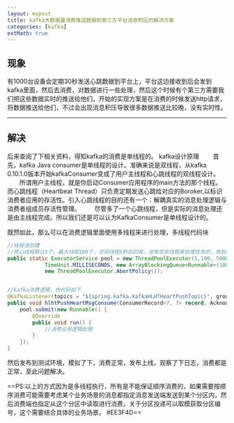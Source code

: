 ```yaml
---
layout: mypost
title: kafka大数据量消费推送数据到第三方平台消息积压的解决方案
categories: [kafka]
extMath: true
---
```


## 现象
有1000台设备会定期30秒发送心跳数据到平台上，平台这边接收到后会发到kafka里面，然后去消费，对数据进行一些处理，然后这个时候有个第三方需要我们把这些数据实时的推送给他们，开始的实现方案是在消费的时候发送http请求，将数据推送给他们，不过会出现消息积压导致很多数据推送比较晚，没有实时性。

----------
## 解决
后来查阅了下相关资料，得知kafka的消费是单线程的。
kafka设计原理
  首先，kafka Java consumer是单线程的设计。准确来说是双线程，从kafka 0.10.1.0版本开始kafkaConsumer变成了用户主线程和心跳线程的双线程设计。
  所谓用户主线程，就是你启动Consumer应用程序的main方法的那个线程。而心跳线程（Heartbeat Thread）只负责定期发送心跳给对应的Boroker,以标识消费者应用的存活性。引入心跳线程的目的还有一个：解耦真实的消息处理逻辑与消费者组成员存活性管理。
  尽管多了一个心跳线程，但是实际的消息处理还是由主线程完成。所以我们还是可以认为KafkaConsumer是单线程设计的。

既然如此，那么可以在消费逻辑里面使用多线程来进行处理，多线程代码块
``` java
//线程池创建
//核心线程默认5个，最大线程100个，空闲线程5秒后回收，没有空余线程来处理任务的，放到ArrayBlockingQueue队列里面，长度为1000的有界队列。
public static ExecutorService pool = new ThreadPoolExecutor(5,100, 5000,
            TimeUnit.MILLISECONDS, new ArrayBlockingQueue<Runnable>(1000), Executors.defaultThreadFactory(),
            new ThreadPoolExecutor.AbortPolicy());


//kafka消费逻辑，伪代码如下
@KafkaListener(topics = "${spring.kafka.kafkaHLHTHeartPushTopic}", groupId = "${spring.kafka.kafkaHLHTPushGroup}")
public void hlhtPushHeartMsgConsume(ConsumerRecord<?, ?> record, Acknowledgment ack, @Header(KafkaHeaders.RECEIVED_TOPIC) String topic){
	pool.submit(new Runnable() {
		@Override
		public void run() {
			//消费业务逻辑处理
		}	
	});
}
```
然后发布到测试环境，模拟了下，消费正常，发布上线，观察了下日志，消费都是正常，至此问题解决。

==PS:以上的方式因为是多线程执行，所有是不能保证顺序消费的，如果需要按顺序消费可能需要考虑某个业务场景的消息都指定消息发送端发送到某个分区内，然后消费端也指定从这个分区中读取进行消费，关于分区投递可以取模获取分区编号，这个需要结合具体的业务场景。 #EE3F4D==